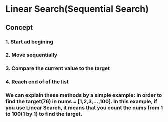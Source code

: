 # Linear Search(Sequential Search)
## Concept
### 1. Start ad begining
### 2. Move sequentially
### 3. Compare the current value to the target
### 4. Reach end of of the list
### We can explain these methods by a simple example: In order to find the target(76) in nums = [1,2,3,...,100]. In this example, if you use Linear Search, it means that you count the nums from 1 to 100(1 by 1) to find the target.
